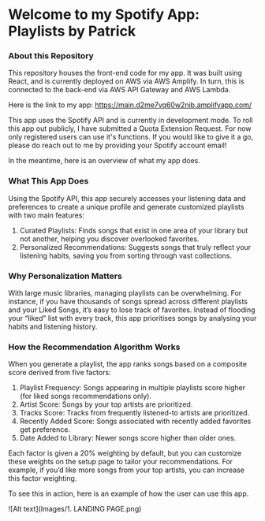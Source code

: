 # Welcome to my Spotify App: Playlists by Patrick

### About this Repository

This repository houses the front-end code for my app. It was built using React, and is currently 
deployed on AWS via AWS Amplify. In turn, this is connected to the back-end via AWS API Gateway and AWS Lambda. 

Here is the link to my app: https://main.d2me7vq60w2nib.amplifyapp.com/

This app uses the Spotify API and is currently in development mode. To roll this app out publicly, 
I have submitted a Quota Extension Request. For now only registered users can use it's functions.
If you would like to give it a go, please do reach out to me by providing your Spotify account email!

In the meantime, here is an overview of what my app does.

### What This App Does

Using the Spotify API, this app securely accesses your listening data and preferences to create a unique profile and
generate customized playlists with two main features:

1. Curated Playlists: Finds songs that exist in one area of your library but not another, helping you discover overlooked favorites.
2. Personalized Recommendations: Suggests songs that truly reflect your listening habits, saving you from sorting through vast collections.

### Why Personalization Matters

With large music libraries, managing playlists can be overwhelming. For instance, if you have thousands of songs spread 
across different playlists and your Liked Songs, it’s easy to lose track of favorites. Instead of flooding your “liked” 
list with every track, this app prioritises songs by analysing your habits and listening history.

### How the Recommendation Algorithm Works

When you generate a playlist, the app ranks songs based on a composite score derived from five factors:

1. Playlist Frequency: Songs appearing in multiple playlists score higher (for liked songs recommendations only). 
2. Artist Score: Songs by your top artists are prioritized.
3. Tracks Score: Tracks from frequently listened-to artists are prioritized.
4. Recently Added Score: Songs associated with recently added favorites get preference.
5. Date Added to Library: Newer songs score higher than older ones.

Each factor is given a 20% weighting by default, but you can customize these weights on the setup page to tailor 
your recommendations. For example, if you’d like more songs from your top artists, you can increase this factor weighting.

To see this in action, here is an example of how the user can use this app.

![Alt text](Images/1. LANDING PAGE.png)

